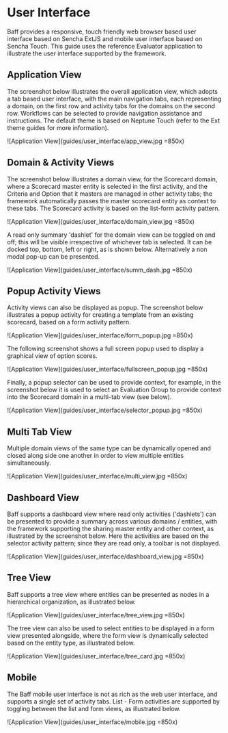# User Interface

Baff provides a responsive, touch friendly web browser based user interface based on Sencha ExtJS and mobile user
interface based on Sencha Touch.  This guide uses the reference Evaluator application to illustrate the
user interface supported by the framework.

## Application View

The screenshot below illustrates the overall application view, which adopts a tab based user interface, 
with the main navigation tabs, each representing a domain, on the first row and activity tabs for the domains
on the second row. Workflows can be selected to provide navigation assistance and instructions.  The default theme
is based on Neptune Touch (refer to the Ext theme guides for more information).

![Application View](guides/user_interface/app_view.jpg =850x)


## Domain & Activity Views

The screenshot below illustrates a domain view, for the Scorecard domain, where a Scorecard master entity
is selected in the first activity, and the Criteria and Option that it masters are managed in other activity
tabs; the framework automatically passes the master scorecard entity as context to these tabs.  The Scorecard
activity is based on the list-form activity pattern.

![Application View](guides/user_interface/domain_view.jpg =850x)

A read only summary 'dashlet' for the domain view can be toggled on and off; this will be visible irrespective of 
whichever tab is selected.  It can be docked top, bottom, left or right, as is shown below.  Alternatively a
non modal pop-up can be presented.

![Application View](guides/user_interface/summ_dash.jpg =850x)

## Popup Activity Views

Activity views can also be displayed as popup. The screenshot below illustrates a popup activity for creating a 
template from an existing scorecard, based on a form activity pattern. 

![Application View](guides/user_interface/form_popup.jpg =850x)

The following screenshot shows a full screen popup used to display a graphical view of option scores.

![Application View](guides/user_interface/fullscreen_popup.jpg =850x)

Finally, a popup selector can be used to provide context, for example, in the screenshot below it is used to select
an Evaluation Group to provide context into the Scorecard domain in a multi-tab view (see below).

![Application View](guides/user_interface/selector_popup.jpg =850x)


## Multi Tab View

Multiple domain views of the same type can be dynamically opened and closed along side one another in order
to view multiple entities simultaneously.

![Application View](guides/user_interface/multi_view.jpg =850x)


## Dashboard View

Baff supports a dashboard view where read only activities ('dashlets') can be presented to provide a 
summary across various domains / entities, with the framework supporting the sharing master entity and other 
context, as illustrated by the screenshot below.  Here the activities are based on the selector activity pattern; since
they are read only, a toolbar is not displayed.

![Application View](guides/user_interface/dashboard_view.jpg =850x)


## Tree View

Baff supports a tree view where entities can be presented as nodes in a hierarchical organization, as illustrated
below.

![Application View](guides/user_interface/tree_view.jpg =850x)

The tree view can also be used to select entities to be displayed in a form view presented alongside, where the
form view is dynamically selected based on the entity type, as illustrated below.  

![Application View](guides/user_interface/tree_card.jpg =850x)


## Mobile

The Baff mobile user interface is not as rich as the web user interface, and supports a single set of activity
tabs.  List - Form activities are supported by toggling between the list and form views, as illustrated below.

![Application View](guides/user_interface/mobile.jpg =850x)